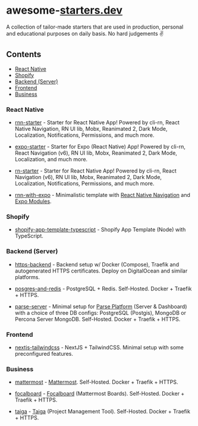 # awesome-[starters.dev](https://starters.dev)

A collection of tailor-made starters that are used in production, personal and educational purposes on daily basis. No hard judgements ✌️

## Contents

- [React Native](#react-native)
- [Shopify](#shopify)
- [Backend (Server)](#backend-server)
- [Frontend](#frontend)
- [Business](#business)

### React Native

- [rnn-starter](https://github.com/kanzitelli/rnn-starter) - Starter for React Native App! Powered by cli-rn, React Native Navigation, RN UI lib, Mobx, Reanimated 2, Dark Mode, Localization, Notifications, Permissions, and much more.

- [expo-starter](https://github.com/kanzitelli/expo-starter) - Starter for Expo (React Native) App! Powered by cli-rn, React Navigation (v6), RN UI lib, Mobx, Reanimated 2, Dark Mode, Localization, and much more.

- [rn-starter](https://github.com/kanzitelli/rn-starter) - Starter for React Native App! Powered by cli-rn, React Navigation (v6), RN UI lib, Mobx, Reanimated 2, Dark Mode, Localization, Notifications, Permissions, and much more.

- [rnn-with-expo](https://github.com/starters-dev/rnn-with-expo) - Minimalistic template with [React Native Navigation](https://github.com/wix/react-native-navigation) and [Expo Modules](https://github.com/expo/expo).

### Shopify

- [shopify-app-template-typescript](https://github.com/kanzitelli/shopify-app-template-typescript) - Shopify App Template (Node) with TypeScript.

### Backend (Server)

- [https-backend](https://github.com/starters-dev/https-backend) - Backend setup w/ Docker (Compose), Traefik and autogenerated HTTPS certificates. Deploy on DigitalOcean and similar platforms.

- [posgres-and-redis](https://github.com/starters-dev/postgres-and-redis) - PostgreSQL + Redis. Self-Hosted. Docker + Traefik + HTTPS.

- [parse-server](https://github.com/starters-dev/parse-server) - Minimal setup for [Parse Platform](https://parseplatform.org/) (Server & Dashboard) with a choice of three DB configs: PostgreSQL (Postgis), MongoDB or Percona Server MongoDB. Self-Hosted. Docker + Traefik + HTTPS.

### Frontend

- [nextjs-tailwindcss](https://github.com/starters-dev/nextjs-tailwindcss) - NextJS + TailwindCSS. Minimal setup with some preconfigured features.

### Business

- [mattermost](https://github.com/starters-dev/mattermost) - [Mattermost](https://mattermost.com). Self-Hosted. Docker + Traefik + HTTPS.

- [focalboard](https://github.com/starters-dev/focalboard) - [Focalboard](https://focalboard.com) (Mattermost Boards). Self-Hosted. Docker + Traefik + HTTPS.

- [taiga](https://github.com/starters-dev/taiga) - [Taiga](https://www.taiga.io) (Project Management Tool). Self-Hosted. Docker + Traefik + HTTPS.
